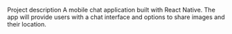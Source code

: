 Project description
A mobile chat application built with React Native. The app will provide users with a chat interface and options to share images and their location.
